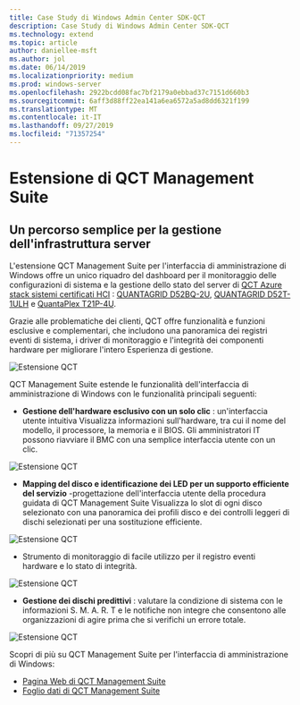 ```yaml
---
title: Case Study di Windows Admin Center SDK-QCT
description: Case Study di Windows Admin Center SDK-QCT
ms.technology: extend
ms.topic: article
author: daniellee-msft
ms.author: jol
ms.date: 06/14/2019
ms.localizationpriority: medium
ms.prod: windows-server
ms.openlocfilehash: 2922bcdd08fac7bf2179a0ebbad37c7151d660b3
ms.sourcegitcommit: 6aff3d88ff22ea141a6ea6572a5ad8dd6321f199
ms.translationtype: MT
ms.contentlocale: it-IT
ms.lasthandoff: 09/27/2019
ms.locfileid: "71357254"
---
```

# <a name="qct-management-suite-extension"></a>Estensione di QCT Management Suite

## <a name="a-simple-path-to-server-infrastructure-management"></a>Un percorso semplice per la gestione dell'infrastruttura server

L'estensione QCT Management Suite per l'interfaccia di amministrazione di Windows offre un unico riquadro del dashboard per il monitoraggio delle configurazioni di sistema e la gestione dello stato del server di [QCT Azure stack sistemi certificati HCI](https://go.qct.io/solutions/enterprise-private-cloud/qxstack-windows-server-cloud-ready-appliances/windows-server-software-defined-solution-wssd/) : [QUANTAGRID D52BQ-2U](https://www.qct.io/product/index/Server/rackmount-server/2U-Rackmount-Server/QuantaGrid-D52BQ-2U), [QUANTAGRID D52T-1ULH](https://www.qct.io/product/index/Storage/Storage-Server/1U-Storage-Server/QuantaGrid-D52T-1ULH) e [QuantaPlex T21P-4U](https://www.qct.io/product/index/Storage/Storage-Server/4U-Storage-Server/QuantaPlex-T21P-4U).

Grazie alle problematiche dei clienti, QCT offre funzionalità e funzioni esclusive e complementari, che includono una panoramica dei registri eventi di sistema, i driver di monitoraggio e l'integrità dei componenti hardware per migliorare l'intero Esperienza di gestione.

![Estensione QCT](../../media/extend-case-study-qct/D52T_DarkMode_Disk-Detail-General.PNG)

QCT Management Suite estende le funzionalità dell'interfaccia di amministrazione di Windows con le funzionalità principali seguenti:
- **Gestione dell'hardware esclusivo con un solo clic** : un'interfaccia utente intuitiva Visualizza informazioni sull'hardware, tra cui il nome del modello, il processore, la memoria e il BIOS. Gli amministratori IT possono riavviare il BMC con una semplice interfaccia utente con un clic.

![Estensione QCT](../../media/extend-case-study-qct/D52T_Overview.PNG)

- **Mapping del disco e identificazione dei LED per un supporto efficiente del servizio** -progettazione dell'interfaccia utente della procedura guidata di QCT Management Suite Visualizza lo slot di ogni disco selezionato con una panoramica dei profili disco e dei controlli leggeri di dischi selezionati per una sostituzione efficiente.

![Estensione QCT](../../media/extend-case-study-qct/T21P_disk_mapping.png)

- Strumento di monitoraggio di facile utilizzo per il registro eventi hardware e lo stato di integrità.

![Estensione QCT](../../media/extend-case-study-qct/D52T_event_log.PNG)

- **Gestione dei dischi predittivi** : valutare la condizione di sistema con le informazioni S. M. A. R. T e le notifiche non integre che consentono alle organizzazioni di agire prima che si verifichi un errore totale.

![Estensione QCT](../../media/extend-case-study-qct/T21P_SMART.PNG)

Scopri di più su QCT Management Suite per l'interfaccia di amministrazione di Windows:
- [Pagina Web di QCT Management Suite](https://go.qct.io/solutions/enterprise-private-cloud/qxstack-windows-server-cloud-ready-appliances/)
- [Foglio dati di QCT Management Suite](https://go.qct.io/wp-content/uploads/2019/04/WAC-data-sheet_v04222019.pdf)